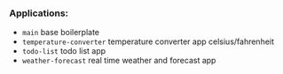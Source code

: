 ### Applications:

- `main` base boilerplate
- `temperature-converter` temperature converter app celsius/fahrenheit
- `todo-list` todo list app
- `weather-forecast` real time weather and forecast app
